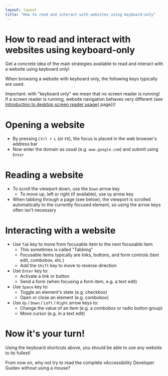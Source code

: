 ```yaml
---
layout: layout
title: "How to read and interact with websites using keyboard-only"
---
```


# How to read and interact with websites using keyboard-only

Get a concrete idea of the main strategies available to read and interact with a website using keyboard only!

When browsing a website with keyboard only, the following keys typically are used.

Important: with "keyboard only" we mean that no screen reader is running! If a screen reader is running, website navigation behaves very different (see [Introduction to desktop screen reader usage](/knowledge-about-developing-and-testing-accessible-websites/introduction-to-desktop-screen-reader-usage){.page})!

# Opening a website

- By pressing `Ctrl + L` (or `F6`), the focus is placed in the web browser's address bar
- Now enter the domain as usual (e.g. `www.google.com`) and submit using `Enter`

# Reading a website

- To scroll the viewport down, use the `Down` arrow key
    - To move up, left or right (if available), use `Up` arrow key
- When tabbing through a page (see below), the viewport is scrolled automatically to the currently focused element, so using the arrow keys often isn't necessary

# Interacting with a website

- Use `Tab` key to move from focusable item to the next focusable item
    - This sometimes is called "Tabbing"
    - Focusable items typically are links, buttons, and form controls (text edit, combobox, etc.)
    - Add the `Shift` key to move to reverse direction
- Use `Enter` key to:
    - Activate a link or button
    - Send a form (when focusing a form item, e.g. a text edit)
- Use `Space` key to:
    - Toggle an element's state (e.g. checkbox)
    - Open or close an element (e.g. combobox)
- Use `Up` / `Down` / `Left` / `Right` arrow keys to:
    - Change the value of an item (e.g. a combobox or radio button group)
    - Move cursor (e.g. in a text edit)

# Now it's your turn!

Using the keyboard shortcuts above, you should be able to use any website to its fullest!

From now on, why not try to read the complete «Accessibility Developer Guide» without using a mouse?